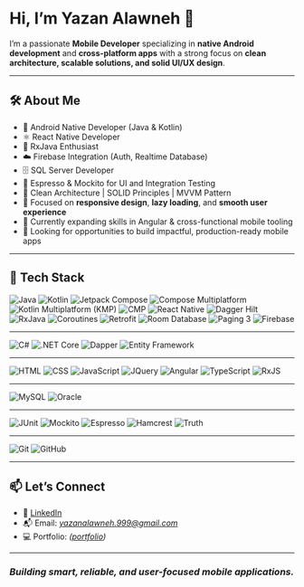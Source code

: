 # Hi, I’m Yazan Alawneh 👋

I’m a passionate **Mobile Developer** specializing in **native Android development** and **cross-platform apps** with a strong focus on **clean architecture, scalable solutions, and solid UI/UX design**.

---

## 🛠️ About Me

- 📱 Android Native Developer (Java & Kotlin)
- ⚛️ React Native Developer
- 🔄 RxJava Enthusiast
- ☁️ Firebase Integration (Auth, Realtime Database)
- 🗄️ SQL Server Developer
- 🧪 Espresso & Mockito for UI and Integration Testing
- 🧹 Clean Architecture | SOLID Principles | MVVM Pattern
- 🎯 Focused on **responsive design**, **lazy loading**, and **smooth user experience**
- 🌱 Currently expanding skills in Angular & cross-functional mobile tooling
- 🤝 Looking for opportunities to build impactful, production-ready mobile apps

---

## 🚀 Tech Stack

![Java](https://img.shields.io/badge/Java-007396?style=for-the-badge&logo=java&logoColor=white)
![Kotlin](https://img.shields.io/badge/Kotlin-7F52FF?style=for-the-badge&logo=kotlin&logoColor=white)
![Jetpack Compose](https://img.shields.io/badge/Jetpack%20Compose-4285F4?style=for-the-badge&logo=android&logoColor=white)
![Compose Multiplatform](https://img.shields.io/badge/Compose%20Multiplatform-4285F4?style=for-the-badge&logo=android&logoColor=white)
![Kotlin Multiplatform (KMP)](https://img.shields.io/badge/Kotlin%20Multiplatform-7F52FF?style=for-the-badge&logo=kotlin&logoColor=white)
![CMP](https://img.shields.io/badge/Cross%20Mobile%20Platform-FF5722?style=for-the-badge&logo=android&logoColor=white)
![React Native](https://img.shields.io/badge/React_Native-20232A?style=for-the-badge&logo=react&logoColor=61DAFB)
![Dagger Hilt](https://img.shields.io/badge/Dagger%20Hilt-00599C?style=for-the-badge&logo=dagger&logoColor=white)
![RxJava](https://img.shields.io/badge/RxJava-B7178C?style=for-the-badge&logo=reactivex&logoColor=white)
![Coroutines](https://img.shields.io/badge/Coroutines-0095D5?style=for-the-badge&logo=kotlin&logoColor=white)
![Retrofit](https://img.shields.io/badge/Retrofit-007396?style=for-the-badge&logo=java&logoColor=white)
![Room Database](https://img.shields.io/badge/Room%20Database-1976D2?style=for-the-badge&logo=android&logoColor=white)
![Paging 3](https://img.shields.io/badge/Paging%203-009688?style=for-the-badge&logo=android&logoColor=white)
![Firebase](https://img.shields.io/badge/Firebase-FFCA28?style=for-the-badge&logo=firebase&logoColor=white)

---

![C#](https://img.shields.io/badge/C%23-239120?style=for-the-badge&logo=c-sharp&logoColor=white)
![.NET Core](https://img.shields.io/badge/.NET%20Core-512BD4?style=for-the-badge&logo=dotnet&logoColor=white)
![Dapper](https://img.shields.io/badge/Dapper-512BD4?style=for-the-badge&logo=dotnet&logoColor=white)
![Entity Framework](https://img.shields.io/badge/Entity%20Framework-512BD4?style=for-the-badge&logo=dotnet&logoColor=white)

---

![HTML](https://img.shields.io/badge/HTML5-E34F26?style=for-the-badge&logo=html5&logoColor=white)
![CSS](https://img.shields.io/badge/CSS3-1572B6?style=for-the-badge&logo=css3&logoColor=white)
![JavaScript](https://img.shields.io/badge/JavaScript-F7DF1E?style=for-the-badge&logo=javascript&logoColor=black)
![JQuery](https://img.shields.io/badge/jQuery-0769AD?style=for-the-badge&logo=jquery&logoColor=white)
![Angular](https://img.shields.io/badge/Angular-DD0031?style=for-the-badge&logo=angular&logoColor=white)
![TypeScript](https://img.shields.io/badge/TypeScript-3178C6?style=for-the-badge&logo=typescript&logoColor=white)
![RxJS](https://img.shields.io/badge/RxJS-B7178C?style=for-the-badge&logo=reactivex&logoColor=white)

---

![MySQL](https://img.shields.io/badge/MySQL-4479A1?style=for-the-badge&logo=mysql&logoColor=white)
![Oracle](https://img.shields.io/badge/Oracle-F80000?style=for-the-badge&logo=oracle&logoColor=white)

---

![JUnit](https://img.shields.io/badge/JUnit-25A162?style=for-the-badge&logo=java&logoColor=white)
![Mockito](https://img.shields.io/badge/Mockito-48C9B0?style=for-the-badge&logo=java&logoColor=white)
![Espresso](https://img.shields.io/badge/Espresso-6DB33F?style=for-the-badge&logo=android&logoColor=white)
![Hamcrest](https://img.shields.io/badge/Hamcrest-FF4081?style=for-the-badge&logo=android&logoColor=white)
![Truth](https://img.shields.io/badge/Truth-03A9F4?style=for-the-badge&logo=android&logoColor=white)

---

![Git](https://img.shields.io/badge/Git-F05032?style=for-the-badge&logo=git&logoColor=white)
![GitHub](https://img.shields.io/badge/GitHub-181717?style=for-the-badge&logo=github&logoColor=white)


---

## 📫 Let’s Connect

- 💼 [LinkedIn](www.linkedin.com/in/yazan-alawneh-536a02287) 
- 📬 Email: *yazanalawneh.999@gmail.com*
- 💻 Portfolio: *([portfolio](https://yazan-alawneh999.github.io/yazan-website))*

---

### *Building smart, reliable, and user-focused mobile applications.*

